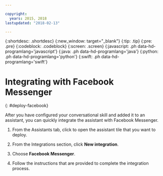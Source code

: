 ```yaml
---

copyright:
  years: 2015, 2018
lastupdated: "2018-02-13"

---
```


{:shortdesc: .shortdesc}
{:new_window: target="_blank"}
{:tip: .tip}
{:pre: .pre}
{:codeblock: .codeblock}
{:screen: .screen}
{:javascript: .ph data-hd-programlang='javascript'}
{:java: .ph data-hd-programlang='java'}
{:python: .ph data-hd-programlang='python'}
{:swift: .ph data-hd-programlang='swift'}

# Integrating with Facebook Messenger
{: #deploy-facebook}

After you have configured your conversational skill and added it to an assistant, you can quickly integrate the assistant with Facebook Messenger.

1.  From the Assistants tab, click to open the assistant tile that you want to deploy.

1.  From the Integrations section, click **New integration**.

1.  Choose **Facebook Messenger**.

1.  Follow the instructions that are provided to complete the integration process.
